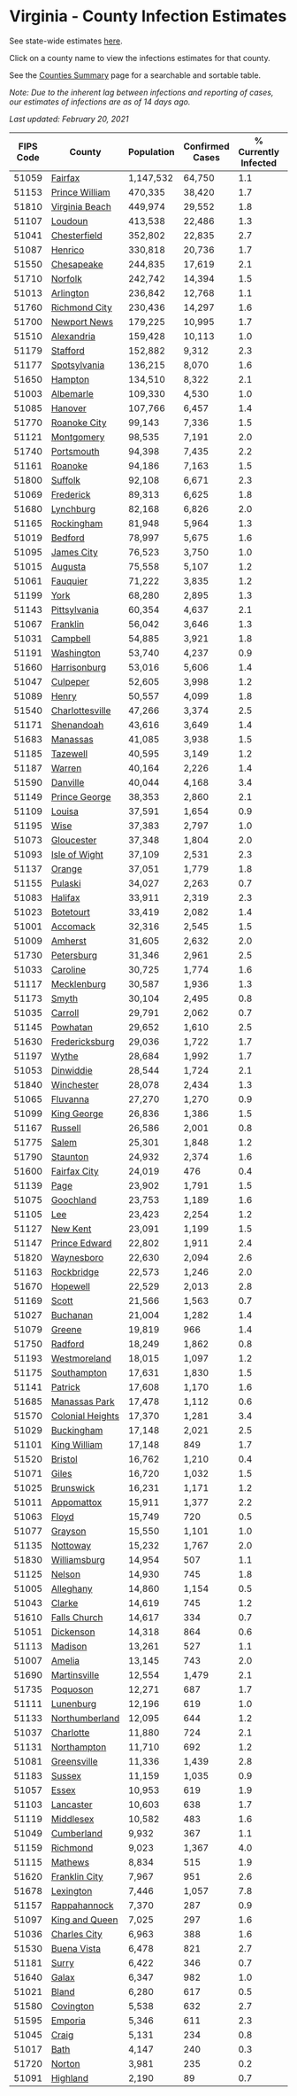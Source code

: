 # Virginia - County Infection Estimates

See state-wide estimates [here](/infections/us-va).

Click on a county name to view the infections estimates for that county.

See the [Counties Summary](/infections/summary-counties) page for a searchable and sortable table.

*Note: Due to the inherent lag between infections and reporting of cases, our estimates of infections are as of 14 days ago.*

*Last updated: February 20, 2021*

|   FIPS Code |                               County |   Population |   Confirmed Cases |   % Currently Infected |   % Total Infected |
|-------------|--------------------------------------|--------------|-------------------|------------------------|--------------------|
|       51059 |                   [Fairfax](fairfax) |    1,147,532 |            64,750 |                    1.1 |               20.2 |
|       51153 |     [Prince William](prince-william) |      470,335 |            38,420 |                    1.7 |               28.6 |
|       51810 |     [Virginia Beach](virginia-beach) |      449,974 |            29,552 |                    1.8 |               20.8 |
|       51107 |                   [Loudoun](loudoun) |      413,538 |            22,486 |                    1.3 |               18.6 |
|       51041 |         [Chesterfield](chesterfield) |      352,802 |            22,835 |                    2.7 |               21.2 |
|       51087 |                   [Henrico](henrico) |      330,818 |            20,736 |                    1.7 |               21.1 |
|       51550 |             [Chesapeake](chesapeake) |      244,835 |            17,619 |                    2.1 |               22.9 |
|       51710 |                   [Norfolk](norfolk) |      242,742 |            14,394 |                    1.5 |               19.1 |
|       51013 |               [Arlington](arlington) |      236,842 |            12,768 |                    1.1 |               19.4 |
|       51760 |       [Richmond City](richmond-city) |      230,436 |            14,297 |                    1.6 |               20.8 |
|       51700 |         [Newport News](newport-news) |      179,225 |            10,995 |                    1.7 |               19.5 |
|       51510 |             [Alexandria](alexandria) |      159,428 |            10,113 |                    1.0 |               23.3 |
|       51179 |                 [Stafford](stafford) |      152,882 |             9,312 |                    2.3 |               20.0 |
|       51177 |         [Spotsylvania](spotsylvania) |      136,215 |             8,070 |                    1.6 |               19.5 |
|       51650 |                   [Hampton](hampton) |      134,510 |             8,322 |                    2.1 |               19.6 |
|       51003 |               [Albemarle](albemarle) |      109,330 |             4,530 |                    1.0 |               12.9 |
|       51085 |                   [Hanover](hanover) |      107,766 |             6,457 |                    1.4 |               19.2 |
|       51770 |         [Roanoke City](roanoke-city) |       99,143 |             7,336 |                    1.5 |               23.6 |
|       51121 |             [Montgomery](montgomery) |       98,535 |             7,191 |                    2.0 |               22.1 |
|       51740 |             [Portsmouth](portsmouth) |       94,398 |             7,435 |                    2.2 |               25.5 |
|       51161 |                   [Roanoke](roanoke) |       94,186 |             7,163 |                    1.5 |               23.1 |
|       51800 |                   [Suffolk](suffolk) |       92,108 |             6,671 |                    2.3 |               23.5 |
|       51069 |               [Frederick](frederick) |       89,313 |             6,625 |                    1.8 |               23.8 |
|       51680 |               [Lynchburg](lynchburg) |       82,168 |             6,826 |                    2.0 |               25.9 |
|       51165 |             [Rockingham](rockingham) |       81,948 |             5,964 |                    1.3 |               24.4 |
|       51019 |                   [Bedford](bedford) |       78,997 |             5,675 |                    1.6 |               22.3 |
|       51095 |             [James City](james-city) |       76,523 |             3,750 |                    1.0 |               16.5 |
|       51015 |                   [Augusta](augusta) |       75,558 |             5,107 |                    1.2 |               21.2 |
|       51061 |                 [Fauquier](fauquier) |       71,222 |             3,835 |                    1.2 |               17.9 |
|       51199 |                         [York](york) |       68,280 |             2,895 |                    1.3 |               13.4 |
|       51143 |         [Pittsylvania](pittsylvania) |       60,354 |             4,637 |                    2.1 |               23.9 |
|       51067 |                 [Franklin](franklin) |       56,042 |             3,646 |                    1.3 |               19.9 |
|       51031 |                 [Campbell](campbell) |       54,885 |             3,921 |                    1.8 |               21.9 |
|       51191 |             [Washington](washington) |       53,740 |             4,237 |                    0.9 |               24.6 |
|       51660 |         [Harrisonburg](harrisonburg) |       53,016 |             5,606 |                    1.4 |               37.7 |
|       51047 |                 [Culpeper](culpeper) |       52,605 |             3,998 |                    1.2 |               26.8 |
|       51089 |                       [Henry](henry) |       50,557 |             4,099 |                    1.8 |               25.7 |
|       51540 |   [Charlottesville](charlottesville) |       47,266 |             3,374 |                    2.5 |               21.4 |
|       51171 |             [Shenandoah](shenandoah) |       43,616 |             3,649 |                    1.4 |               28.6 |
|       51683 |                 [Manassas](manassas) |       41,085 |             3,938 |                    1.5 |               36.9 |
|       51185 |                 [Tazewell](tazewell) |       40,595 |             3,149 |                    1.2 |               23.9 |
|       51187 |                     [Warren](warren) |       40,164 |             2,226 |                    1.4 |               18.2 |
|       51590 |                 [Danville](danville) |       40,044 |             4,168 |                    3.4 |               32.4 |
|       51149 |       [Prince George](prince-george) |       38,353 |             2,860 |                    2.1 |               23.7 |
|       51109 |                     [Louisa](louisa) |       37,591 |             1,654 |                    0.9 |               14.2 |
|       51195 |                         [Wise](wise) |       37,383 |             2,797 |                    1.0 |               23.2 |
|       51073 |             [Gloucester](gloucester) |       37,348 |             1,804 |                    2.0 |               15.0 |
|       51093 |       [Isle of Wight](isle-of-wight) |       37,109 |             2,531 |                    2.3 |               22.3 |
|       51137 |                     [Orange](orange) |       37,051 |             1,779 |                    1.8 |               15.5 |
|       51155 |                   [Pulaski](pulaski) |       34,027 |             2,263 |                    0.7 |               20.6 |
|       51083 |                   [Halifax](halifax) |       33,911 |             2,319 |                    2.3 |               21.1 |
|       51023 |               [Botetourt](botetourt) |       33,419 |             2,082 |                    1.4 |               19.3 |
|       51001 |                 [Accomack](accomack) |       32,316 |             2,545 |                    1.5 |               32.2 |
|       51009 |                   [Amherst](amherst) |       31,605 |             2,632 |                    2.0 |               25.9 |
|       51730 |             [Petersburg](petersburg) |       31,346 |             2,961 |                    2.5 |               30.3 |
|       51033 |                 [Caroline](caroline) |       30,725 |             1,774 |                    1.6 |               18.5 |
|       51117 |           [Mecklenburg](mecklenburg) |       30,587 |             1,936 |                    1.3 |               21.8 |
|       51173 |                       [Smyth](smyth) |       30,104 |             2,495 |                    0.8 |               25.7 |
|       51035 |                   [Carroll](carroll) |       29,791 |             2,062 |                    0.7 |               22.3 |
|       51145 |                 [Powhatan](powhatan) |       29,652 |             1,610 |                    2.5 |               16.9 |
|       51630 |     [Fredericksburg](fredericksburg) |       29,036 |             1,722 |                    1.7 |               19.9 |
|       51197 |                       [Wythe](wythe) |       28,684 |             1,992 |                    1.7 |               21.5 |
|       51053 |               [Dinwiddie](dinwiddie) |       28,544 |             1,724 |                    2.1 |               19.2 |
|       51840 |             [Winchester](winchester) |       28,078 |             2,434 |                    1.3 |               28.7 |
|       51065 |                 [Fluvanna](fluvanna) |       27,270 |             1,270 |                    0.9 |               15.4 |
|       51099 |           [King George](king-george) |       26,836 |             1,386 |                    1.5 |               16.6 |
|       51167 |                   [Russell](russell) |       26,586 |             2,001 |                    0.8 |               23.1 |
|       51775 |                       [Salem](salem) |       25,301 |             1,848 |                    1.2 |               22.9 |
|       51790 |                 [Staunton](staunton) |       24,932 |             2,374 |                    1.6 |               29.7 |
|       51600 |         [Fairfax City](fairfax-city) |       24,019 |               476 |                    0.4 |                6.9 |
|       51139 |                         [Page](page) |       23,902 |             1,791 |                    1.5 |               25.8 |
|       51075 |               [Goochland](goochland) |       23,753 |             1,189 |                    1.6 |               16.9 |
|       51105 |                           [Lee](lee) |       23,423 |             2,254 |                    1.2 |               29.8 |
|       51127 |                 [New Kent](new-kent) |       23,091 |             1,199 |                    1.5 |               16.4 |
|       51147 |       [Prince Edward](prince-edward) |       22,802 |             1,911 |                    2.4 |               27.9 |
|       51820 |             [Waynesboro](waynesboro) |       22,630 |             2,094 |                    2.6 |               28.8 |
|       51163 |             [Rockbridge](rockbridge) |       22,573 |             1,246 |                    2.0 |               17.0 |
|       51670 |                 [Hopewell](hopewell) |       22,529 |             2,013 |                    2.8 |               28.4 |
|       51169 |                       [Scott](scott) |       21,566 |             1,563 |                    0.7 |               22.2 |
|       51027 |                 [Buchanan](buchanan) |       21,004 |             1,282 |                    1.4 |               18.7 |
|       51079 |                     [Greene](greene) |       19,819 |               966 |                    1.4 |               15.4 |
|       51750 |                   [Radford](radford) |       18,249 |             1,862 |                    0.8 |               31.7 |
|       51193 |         [Westmoreland](westmoreland) |       18,015 |             1,097 |                    1.2 |               20.0 |
|       51175 |           [Southampton](southampton) |       17,631 |             1,830 |                    1.5 |               34.7 |
|       51141 |                   [Patrick](patrick) |       17,608 |             1,170 |                    1.6 |               20.8 |
|       51685 |       [Manassas Park](manassas-park) |       17,478 |             1,112 |                    0.6 |               24.8 |
|       51570 | [Colonial Heights](colonial-heights) |       17,370 |             1,281 |                    3.4 |               24.3 |
|       51029 |             [Buckingham](buckingham) |       17,148 |             2,021 |                    2.5 |               43.8 |
|       51101 |         [King William](king-william) |       17,148 |               849 |                    1.7 |               15.3 |
|       51520 |                   [Bristol](bristol) |       16,762 |             1,210 |                    0.4 |               22.3 |
|       51071 |                       [Giles](giles) |       16,720 |             1,032 |                    1.5 |               19.0 |
|       51025 |               [Brunswick](brunswick) |       16,231 |             1,171 |                    1.2 |               23.3 |
|       51011 |             [Appomattox](appomattox) |       15,911 |             1,377 |                    2.2 |               27.2 |
|       51063 |                       [Floyd](floyd) |       15,749 |               720 |                    0.5 |               14.2 |
|       51077 |                   [Grayson](grayson) |       15,550 |             1,101 |                    1.0 |               22.6 |
|       51135 |                 [Nottoway](nottoway) |       15,232 |             1,767 |                    2.0 |               36.6 |
|       51830 |         [Williamsburg](williamsburg) |       14,954 |               507 |                    1.1 |               11.7 |
|       51125 |                     [Nelson](nelson) |       14,930 |               745 |                    1.8 |               15.7 |
|       51005 |               [Alleghany](alleghany) |       14,860 |             1,154 |                    0.5 |               24.4 |
|       51043 |                     [Clarke](clarke) |       14,619 |               745 |                    1.2 |               16.2 |
|       51610 |         [Falls Church](falls-church) |       14,617 |               334 |                    0.7 |                8.8 |
|       51051 |               [Dickenson](dickenson) |       14,318 |               864 |                    0.6 |               18.4 |
|       51113 |                   [Madison](madison) |       13,261 |               527 |                    1.1 |               13.1 |
|       51007 |                     [Amelia](amelia) |       13,145 |               743 |                    2.0 |               18.1 |
|       51690 |         [Martinsville](martinsville) |       12,554 |             1,479 |                    2.1 |               37.2 |
|       51735 |                 [Poquoson](poquoson) |       12,271 |               687 |                    1.7 |               17.5 |
|       51111 |               [Lunenburg](lunenburg) |       12,196 |               619 |                    1.0 |               16.0 |
|       51133 |     [Northumberland](northumberland) |       12,095 |               644 |                    1.2 |               16.8 |
|       51037 |               [Charlotte](charlotte) |       11,880 |               724 |                    2.1 |               19.2 |
|       51131 |           [Northampton](northampton) |       11,710 |               692 |                    1.2 |               24.0 |
|       51081 |           [Greensville](greensville) |       11,336 |             1,439 |                    2.8 |               43.6 |
|       51183 |                     [Sussex](sussex) |       11,159 |             1,035 |                    0.9 |               32.5 |
|       51057 |                       [Essex](essex) |       10,953 |               619 |                    1.9 |               18.5 |
|       51103 |               [Lancaster](lancaster) |       10,603 |               638 |                    1.7 |               18.7 |
|       51119 |               [Middlesex](middlesex) |       10,582 |               483 |                    1.6 |               14.2 |
|       51049 |             [Cumberland](cumberland) |        9,932 |               367 |                    1.1 |               12.5 |
|       51159 |                 [Richmond](richmond) |        9,023 |             1,367 |                    4.0 |               57.0 |
|       51115 |                   [Mathews](mathews) |        8,834 |               515 |                    1.9 |               17.5 |
|       51620 |       [Franklin City](franklin-city) |        7,967 |               951 |                    2.6 |               38.4 |
|       51678 |               [Lexington](lexington) |        7,446 |             1,057 |                    7.8 |               41.8 |
|       51157 |         [Rappahannock](rappahannock) |        7,370 |               287 |                    0.9 |               12.9 |
|       51097 |     [King and Queen](king-and-queen) |        7,025 |               297 |                    1.6 |               13.6 |
|       51036 |         [Charles City](charles-city) |        6,963 |               388 |                    1.6 |               18.5 |
|       51530 |           [Buena Vista](buena-vista) |        6,478 |               821 |                    2.7 |               39.2 |
|       51181 |                       [Surry](surry) |        6,422 |               346 |                    0.7 |               17.2 |
|       51640 |                       [Galax](galax) |        6,347 |               982 |                    1.0 |               53.9 |
|       51021 |                       [Bland](bland) |        6,280 |               617 |                    0.5 |               30.4 |
|       51580 |               [Covington](covington) |        5,538 |               632 |                    2.7 |               34.7 |
|       51595 |                   [Emporia](emporia) |        5,346 |               611 |                    2.3 |               40.3 |
|       51045 |                       [Craig](craig) |        5,131 |               234 |                    0.8 |               14.3 |
|       51017 |                         [Bath](bath) |        4,147 |               240 |                    0.3 |               18.2 |
|       51720 |                     [Norton](norton) |        3,981 |               235 |                    0.2 |               18.7 |
|       51091 |                 [Highland](highland) |        2,190 |                89 |                    0.7 |               12.9 |